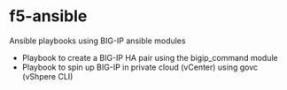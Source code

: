 # f5-ansible
Ansible playbooks using BIG-IP ansible modules

- Playbook to create a BIG-IP HA pair using the bigip_command module
- Playbook to spin up BIG-IP in private cloud (vCenter) using govc (vShpere CLI)
